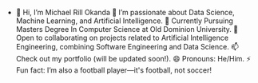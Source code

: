 

- 👋 Hi, I’m Michael Rill Okanda
👀 I’m passionate about Data Science, Machine Learning, and Artificial Intelligence.
🌱 Currently Pursuing Masters Degree In Computer Science at Old Dominion University.
💞️ Open to collaborating on projects related to Artificial Intelligence Engineering, combining Software Engineering and Data Science.
📫 Check out my portfolio (will be updated soon!).
😄 Pronouns: He/Him.
⚡ Fun fact: I’m also a football player—it's football, not soccer!



